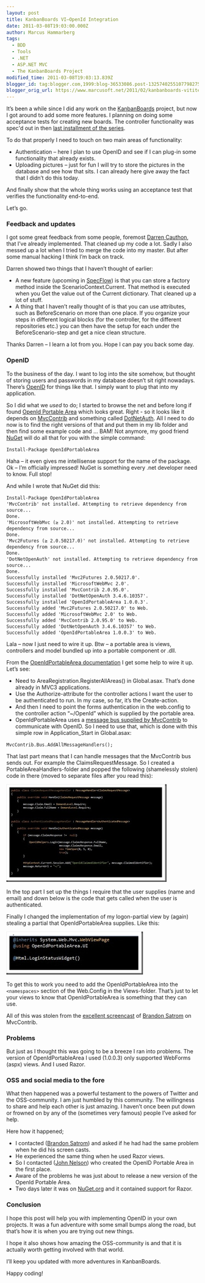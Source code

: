 ```yaml
---
layout: post
title: KanbanBoards VI–OpenId Integration
date: 2011-03-08T19:03:00.000Z
author: Marcus Hammarberg
tags:
  - BDD
  - Tools
  - .NET
  - ASP.NET MVC
  - The KanbanBoards Project
modified_time: 2011-03-08T19:03:13.839Z
blogger_id: tag:blogger.com,1999:blog-36533086.post-1325740255107798275
blogger_orig_url: https://www.marcusoft.net/2011/02/kanbanboards-vititeln-har-or-else.html
---
```


It’s been a while since I did any work on the [KanbanBoards](https://www.marcusoft.net/search/label/KanbanBoards) project, but now I got around to add some more features. I planning on doing some acceptance tests for creating new boards. The controller functionality was spec'd out in then [last installment of the series](https://www.marcusoft.net/2011/02/kanbanboards-vcreating-new-boards.html).

To do that properly I need to touch on two main areas of functionality:

- Authentication – here I plan to use OpenID and see if I can plug-in some functionality that already exists.
- Uploading pictures – just for fun I will try to store the pictures in the database and see how that sits. I can already here give away the fact that I didn’t do this today.

And finally show that the whole thing works using an acceptance test that verifies the functionality end-to-end.

Let’s go.

### Feedback and updates

I got some great feedback from some people, foremost [Darren Cauthon](http://www.cauthon.com), that I’ve already implemented. That cleaned up my code a lot. Sadly I also messed up a lot when I tried to merge the code into my master. But after some manual hacking I think I’m back on track.

Darren showed two things that I haven’t thought of earlier:

- A new feature (upcoming in [SpecFlow](http://www.specflow.org)) is that you can store a factory method inside the ScenarioContext.Current. That method is executed when you Get the value out of the Current dictionary. That cleaned up a lot of stuff.
- A thing that I haven’t really thought of is that you can use attributes, such as BeforeScenario on more than one place. If you organize your steps in different logical blocks (for the controller, for the different repositories etc.) you can then have the setup for each under the BeforeScenario-step and get a nice clean structure.

Thanks Darren – I learn a lot from you. Hope I can pay you back some day.

### OpenID

To the business of the day. I want to log into the site somehow, but thought of storing users and passwords in my database doesn’t sit right nowadays. There’s [OpenID](http://openid.net/get-an-openid/what-is-openid/) for things like that. I simply want to plug that into my application.

So I did what we *used* to do; I started to browse the net and before long if found [OpenId Portable Area](http://openidportablearea.codeplex.com) which looks great. Right - so it looks like it depends on [MvcContrib](http://mvccontrib.codeplex.com/) and something called [DotNetAuth](http://www.dotnetopenauth.net/). All I need to do now is to find the right versions of that and put them in my lib folder and then find some example code and ... BAM! Not anymore, my good friend [NuGet](http://nuget.codeplex.com/) will do all that for you with the simple command:

```text
Install-Package OpenIdPortableArea
```

Haha – it even gives me intellisense support for the name of the package. Ok – I’m officially impressed! NuGet is something every .net developer need to know. Full stop!

And while I wrote that NuGet did this:

```text
Install-Package OpenIdPortableArea
'MvcContrib' not installed. Attempting to retrieve dependency from source...
Done.
'MicrosoftWebMvc (≥ 2.0)' not installed. Attempting to retrieve dependency from source...
Done.
'Mvc2Futures (≥ 2.0.50217.0)' not installed. Attempting to retrieve dependency from source...
Done.
'DotNetOpenAuth' not installed. Attempting to retrieve dependency from source...
Done.
Successfully installed 'Mvc2Futures 2.0.50217.0'.
Successfully installed 'MicrosoftWebMvc 2.0'.
Successfully installed 'MvcContrib 2.0.95.0'.
Successfully installed 'DotNetOpenAuth 3.4.6.10357'.
Successfully installed 'OpenIdPortableArea 1.0.0.3'.
Successfully added 'Mvc2Futures 2.0.50217.0' to Web.
Successfully added 'MicrosoftWebMvc 2.0' to Web.
Successfully added 'MvcContrib 2.0.95.0' to Web.
Successfully added 'DotNetOpenAuth 3.4.6.10357' to Web.
Successfully added 'OpenIdPortableArea 1.0.0.3' to Web.
```

Lala – now I just need to wire it up. Btw – a portable area is views, controllers and model bundled up into a portable component or .dll.

From the [OpenIdPortableArea documentation](http://openidportablearea.codeplex.com/documentation) I get some help to wire it up. Let’s see:

- Need to AreaRegistration.RegisterAllAreas() in Global.asax. That’s done already in MVC3 applications.
- Use the Authorize-attribute for the controller actions I want the user to be authenticated to run. In my case, so far, it’s the Create-action.
- And then I need to point the forms authentication in the web.config to the controller action “~/OpenId” which is supplied by the portable area.
- OpenIdPortableArea uses a [message bus supplied by MvcContrib](http://www.code-magazine.com/article.aspx?quickid=1003111&amp;page=4) to communicate with OpenID. So I need to use that, which is done with this simple row in Application_Start in Global.asax:

```text
MvcContrib.Bus.AddAllMessageHandlers();
```

That last part means that I can handle messages that the MvcContrib bus sends out. For example the ClaimsRequestMessage. So I created a PortableAreaHandlers-folder and popped the following (shamelessly stolen) code in there (moved to separate files after you read this):

![openid message handlers](/img/openid%2520message%2520handlers_thumb.jpg)

In the top part I set up the things I require that the user supplies (name and email) and down below is the code that gets called when the user is authenticated.

Finally I changed the implementation of my logon-partial view by (again) stealing a partial that OpenIdPortableArea supplies. Like this:

![openIdPortableArea login widget](/img/openidportablearea%2520loginwidget_thumb.jpg)

To get this to work you need to add the OpenIdPortableArea into the `<namespaces>` section of the Web.Config in the Views-folder. That’s just to let your views to know that OpenIdPortableArea is something that they can use.

All of this was stolen from the [excellent screencast](http://www.userinexperience.com/post/Mvc-Screencast-4-MvcContrib.aspx) of [Brandon Satrom](http://stackoverflow.com/users/380135/brandon-satrom) on MvcContrib.

### Problems

But just as I thought this was going to be a breeze I ran into problems. The version of OpenIdPortableArea I used (1.0.0.3) only supported WebForms (aspx) views. And I used Razor.

### OSS and social media to the fore

What then happened was a powerful testament to the powers of Twitter and the OSS-community. I am just humbled by this community. The willingness to share and help each other is just amazing. I haven’t once been put down or frowned on by any of the (sometimes very famous) people I’ve asked for help.

Here how it happened;

- I contacted ([Brandon Satrom](http://twitter.com/brandonsatrom)) and asked if he had had the same problem when he did his screen casts.
- He experienced the same thing when he used Razor views.
- So I contacted ([John Nelson](http://twitter.com/johncoder)) who created the OpenID Portable Area in the first place.
- Aware of the problems he was just about to release a new version of the OpenId Portable Area.
- Two days later it was on [NuGet.org](http://nuget.org/) and it contained support for Razor.

### Conclusion

I hope this post will help you with implementing OpenID in your own projects. It was a fun adventure with some small bumps along the road, but that’s how it is when you are trying out new things.

I hope it also shows how amazing the OSS-community is and that it is actually worth getting involved with that world.

I’ll keep you updated with more adventures in KanbanBoards.

Happy coding!
